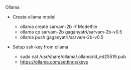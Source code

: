 Ollama

- Create ollama model
    - ollama create sarvam-2b -f Modelfile
    - ollama cp sarvam-2b gaganyatri/sarvam-2b-v0.5
    - ollama push gaganyatri/sarvam-2b-v0.5


- Setup ssh-key from ollama
    - sudo cat /usr/share/ollama/.ollama/id_ed25519.pub
    - https://ollama.com/settings/keys